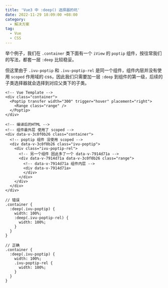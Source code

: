 ```yaml
---
title: 'Vue3 中 :deep() 选择器的坑'
date: 2022-11-29 18:09:00 +08:00
category:
  - 解决方案
tag:
  - Vue
  - CSS
---
```


举个例子，我们在 `.container` 类下面有一个 `iView` 的 `poptip` 组件，按往常我们的写法，都套一层 `:deep` 比较稳妥。

但这里由于 `.ivu-poptip` 和 `.ivu-poptip-rel` 是同一个组件，组件内层并没有使用 `scoped` 作用域的 css，因此我们只需要加一层 `:deep` 到组件的第一级，后续的子类选择器就会选择到对应父类下的子类。

```vue
<!-- Vue Template -->
<div class="container">
  <Poptip transfer width="300" trigger="hover" placement="right">
    <Range class="range" />
  </Poptip>
</div>

<!-- 编译后的HTML -->
<!-- 组件最外层 使用了 scoped -->
<div data-v-3c0f0b26 class="container">
  <!-- poptip 组件 没使用 scoped -->
  <div data-v-3c0f0b26 class="ivu-poptip">
    <div class="ivu-poptip-rel">
      <!-- 另一个组件 因此多了一个 data-v-7914d71a -->
      <div data-v-7914d71a data-v-3c0f0b26 class="range">
        <!-- data-v-7914d71a 组件内层 -->
        <div data-v-7914d71a>
        </div>
      </div>
    </div>
  </div>
</div>
```

```less
// 错误
.container {
  :deep(.ivu-poptip) {
    width: 100%;
    :deep(.ivu-poptip-rel) {
      width: 100%;
    }
  }
}

// 正确
.container {
  :deep(.ivu-poptip) {
    width: 100%;
    .ivu-poptip-rel {
      width: 100%;
    }
  }
}
```
